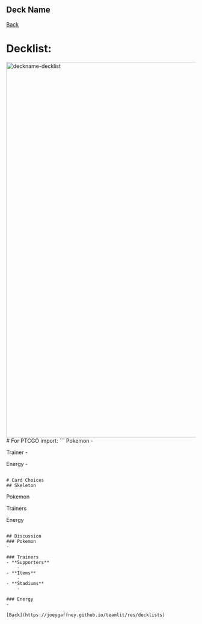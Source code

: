 ## Deck Name

[Back](https://joeygaffney.github.io/teamlit/res/decklists)

# Decklist:

<img src="./pics/fnf.jpg" alt="deckname-decklist" width="1000" />
# For PTCGO import:
```
Pokemon - 

Trainer - 

Energy - 

```

# Card Choices
## Skeleton
```
Pokemon

Trainers

Energy

```

## Discussion
### Pokemon
- 

### Trainers
- **Supporters**
    - 
- **Items**
    - 
- **Stadiums**
    - 

### Energy
- 

[Back](https://joeygaffney.github.io/teamlit/res/decklists)